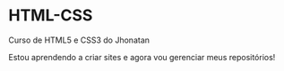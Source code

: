 # HTML-CSS
 Curso de HTML5 e CSS3 do Jhonatan

 Estou aprendendo a criar sites e agora vou gerenciar meus repositórios!
